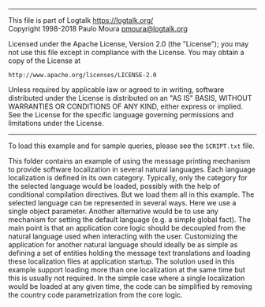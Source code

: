 ________________________________________________________________________

This file is part of Logtalk <https://logtalk.org/>  
Copyright 1998-2018 Paulo Moura <pmoura@logtalk.org>

Licensed under the Apache License, Version 2.0 (the "License");
you may not use this file except in compliance with the License.
You may obtain a copy of the License at

    http://www.apache.org/licenses/LICENSE-2.0

Unless required by applicable law or agreed to in writing, software
distributed under the License is distributed on an "AS IS" BASIS,
WITHOUT WARRANTIES OR CONDITIONS OF ANY KIND, either express or implied.
See the License for the specific language governing permissions and
limitations under the License.
________________________________________________________________________


To load this example and for sample queries, please see the `SCRIPT.txt`
file.

This folder contains an example of using the message printing mechanism
to provide software localization in several natural languages. Each language
localization is defined in its own category. Typically, only the category
for the selected language would be loaded, possibly with the help of
conditional compilation directives. But we load them all in this example.
The selected language can be represented in several ways. Here we use a
single object parameter. Another alternative would be to use any mechanism
for setting the default language (e.g. a simple global fact). The main
point is that an application core logic should be decoupled from the
natural language used when interacting with the user. Customizing the
application for another natural language should ideally be as simple as
defining a set of entities holding the message text translations and
loading these localization files at application startup. The solution
used in this example support loading more than one localization at the
same time but this is usually not required. In the simple case where
a single localization would be loaded at any given time, the code can be
simplified by removing the country code parametrization from the core
logic.

